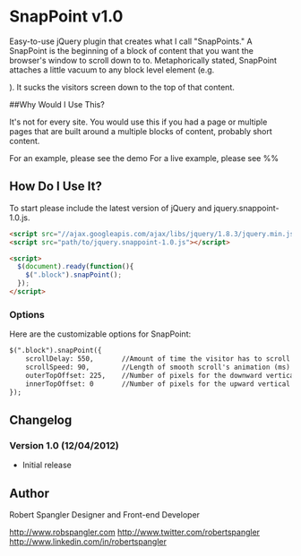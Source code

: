 # SnapPoint v1.0

Easy-to-use jQuery plugin that creates what I call "SnapPoints." A SnapPoint is the beginning of a block of content that you want the browser's window to scroll down to to. Metaphorically stated, SnapPoint attaches a little vacuum to any block level element (e.g. <div>). It sucks the visitors screen down to the top of that content.

##Why Would I Use This?

It's not for every site. You would use this if you had a page or multiple pages that are built around a multiple blocks of content, probably short content.

For an example, please see the demo
For a live example, please see %%

## How Do I Use It?

To start please include the latest version of jQuery and jquery.snappoint-1.0.js.

```html
<script src="//ajax.googleapis.com/ajax/libs/jquery/1.8.3/jquery.min.js"></script>
<script src="path/to/jquery.snappoint-1.0.js"></script>

<script>
  $(document).ready(function(){
    $(".block").snapPoint();
  });
</script>
```

### Options

Here are the customizable options for SnapPoint:

```html
$(".block").snapPoint({ 
	scrollDelay: 550,		//Amount of time the visitor has to scroll before the snap point kicks in (ms)
	scrollSpeed: 90,		//Length of smooth scroll's animation (ms)
	outerTopOffset: 225,	//Number of pixels for the downward vertical offset (relative to the top of your snapping container)
	innerTopOffset: 0		//Number of pixels for the upward vertical offset (relative to the top of your snapping container)
});
```

## Changelog

### Version 1.0 (12/04/2012)
* Initial release

## Author

Robert Spangler
Designer and Front-end Developer

http://www.robspangler.com
http://www.twitter.com/robertspangler
http://www.linkedin.com/in/robertspangler